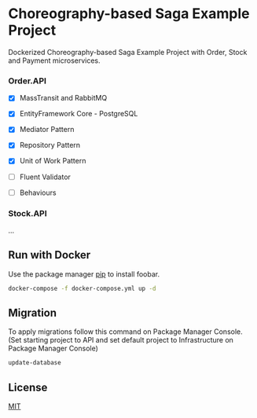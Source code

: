 # Choreography-based Saga Example Project

Dockerized Choreography-based Saga Example Project with Order, Stock and Payment microservices.

### Order.API

- [x] MassTransit and RabbitMQ

- [x] EntityFramework Core - PostgreSQL

- [x] Mediator Pattern

- [x] Repository Pattern

- [x] Unit of Work Pattern

- [ ] Fluent Validator

- [ ] Behaviours

### Stock.API

...

## Run with Docker

Use the package manager [pip](https://pip.pypa.io/en/stable/) to install foobar.

```bash
docker-compose -f docker-compose.yml up -d
```

## Migration

To apply migrations follow this command on Package Manager Console. (Set starting project to API and set default project to Infrastructure on Package Manager Console)

```bash
update-database
```
## License
[MIT](https://choosealicense.com/licenses/mit/)